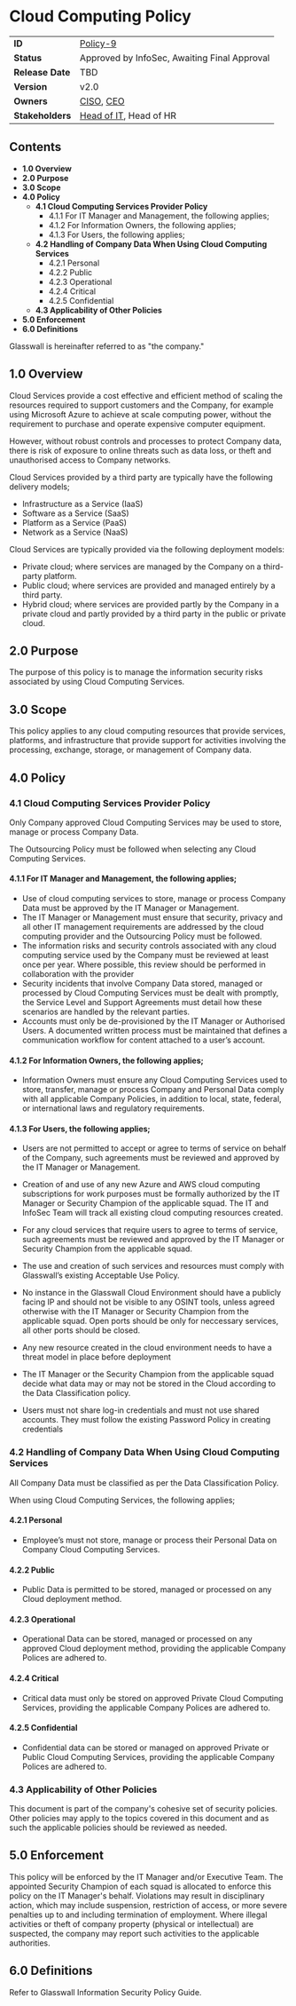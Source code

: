 ﻿# Cloud Computing Policy

|                  |            | 
|------------------|------------|
| **ID**           | [Policy-9](https://glasswall.atlassian.net/browse/POLICY-18) |
| **Status**       |Approved by InfoSec, Awaiting Final Approval        |
| **Release Date** | TBD        |
| **Version**      | v2.0       |
| **Owners**       | [CISO](https://glasswall.atlassian.net/browse/ROLE-38), [CEO](https://glasswall.atlassian.net/browse/ROLE-37)       |
| **Stakeholders** | [Head of IT](https://glasswall.atlassian.net/browse/ROLE-43), Head of HR|

## Contents

- **1.0 Overview**
- **2.0 Purpose**
- **3.0 Scope** 
- **4.0 Policy**
  - **4.1 Cloud Computing Services Provider Policy**
    - 4.1.1 For IT Manager and Management, the following applies;
    - 4.1.2 For Information Owners, the following applies;
    - 4.1.3 For Users, the following applies;
  - **4.2 Handling of Company Data When Using Cloud Computing Services**
    - 4.2.1 Personal
    - 4.2.2 Public
    - 4.2.3 Operational
    - 4.2.4 Critical
    - 4.2.5 Confidential
  - **4.3 Applicability of Other Policies**
- **5.0 Enforcement**
- **6.0 Definitions**
  
Glasswall is hereinafter referred to as "the company." 

## 1.0 Overview

Cloud Services provide a cost effective and efficient method of scaling the resources required to support customers and the Company, for example using Microsoft Azure to achieve at scale computing power, without the requirement to purchase and operate expensive computer equipment.

However, without robust controls and processes to protect Company data, there is risk of exposure to online threats such as data loss, or theft and unauthorised access to Company networks.

Cloud Services provided by a third party are typically have the following delivery models;
- Infrastructure as a Service	(IaaS)
- Software as a Service	        (SaaS)
- Platform as a Service	        (PaaS)
- Network as a Service	        (NaaS)

Cloud Services are typically provided via the following deployment models:
- Private cloud; where services are managed by the Company on a third-party platform.
- Public cloud; where services are provided and managed entirely by a third party.
- Hybrid cloud; where services are provided partly by the Company in a private cloud and partly provided by a third party in the public or private cloud.

## 2.0 Purpose 

The purpose of this policy is to manage the information security risks associated by using Cloud Computing Services.

## 3.0 Scope 

This policy applies to any cloud computing resources that provide services, platforms, and infrastructure that provide support for activities involving the processing, exchange, storage, or management of Company data. 

## 4.0 Policy 

### 4.1 Cloud Computing Services Provider Policy

Only Company approved Cloud Computing Services may be used to store, manage or process Company Data.

The Outsourcing Policy must be followed when selecting any Cloud Computing Services.

#### 4.1.1 For IT Manager and Management, the following applies;

- Use of cloud computing services to store, manage or process Company Data must be approved by the IT Manager or Management.
- The IT Manager or Management must ensure that security, privacy and all other IT management requirements are addressed by the cloud computing provider and the Outsourcing Policy must be followed.
- The information risks and security controls associated with any cloud computing service used by the Company must be reviewed at least once per year.  Where possible, this review should be performed in collaboration with the provider
- Security incidents that involve Company Data stored, managed or processed by Cloud Computing Services must be dealt with promptly, the Service Level and Support Agreements must detail how these scenarios are handled by the relevant parties.
- Accounts must only be de-provisioned by the IT Manager or Authorised Users.  A documented written process must be maintained that defines a communication workflow for content attached to a user’s account. 

#### 4.1.2 For Information Owners, the following applies;

- Information Owners must ensure any Cloud Computing Services used to store, transfer, manage or process Company and Personal Data comply with all applicable Company Policies, in addition to local, state, federal, or international laws and regulatory requirements.

#### 4.1.3 For Users, the following applies;

- Users are not permitted to accept or agree to terms of service on behalf of the Company, such agreements must be reviewed and approved   by the IT Manager or Management.

- Creation of and use of any new Azure and AWS cloud computing subscriptions
 for work purposes must be formally authorized by the IT Manager or Security Champion of the applicable squad. The IT and InfoSec Team
 will track all existing cloud computing resources created.

- For any cloud services that require users to agree to terms of service, such
  agreements must be reviewed and approved by the IT Manager or Security Champion from the applicable squad.

- The use and creation of such services and resources must comply with
  Glasswall’s existing Acceptable Use Policy.

- No instance in the Glasswall Cloud Environment should have a publicly facing IP
  and should not be visible to any OSINT tools, unless agreed otherwise with the
  IT Manager or Security Champion from the applicable squad. Open ports should be only for neccessary services, all other ports should be closed.

- Any new resource created in the cloud environment needs to have a threat model in place before deployment
  
- The IT Manager or the Security Champion from the applicable squad decide what data may or may not be stored in the Cloud according to the Data Classification policy.
  
- Users must not share log-in credentials and must not use shared accounts. They
  must follow the existing Password Policy in creating credentials


### 4.2 Handling of Company Data When Using Cloud Computing Services 

All Company Data must be classified as per the Data Classification Policy.

When using Cloud Computing Services, the following applies;

#### 4.2.1 Personal

- Employee’s must not store, manage or process their Personal Data on Company Cloud Computing Services. 

#### 4.2.2 Public 

- Public Data is permitted to be stored, managed or processed on any Cloud deployment method.

#### 4.2.3 Operational

- Operational Data can be stored, managed or processed on any approved Cloud deployment method, providing the applicable Company Polices are adhered to.

#### 4.2.4 Critical 

- Critical data must only be stored on approved Private Cloud Computing Services, providing the applicable Company Polices are adhered to.

#### 4.2.5 Confidential

- Confidential data can be stored or managed on approved Private or Public Cloud Computing Services, providing the applicable Company Polices are adhered to.

### 4.3 Applicability of Other Policies 

This document is part of the company's cohesive set of security policies.  Other policies may apply to the topics covered in this document and as such the applicable policies should be reviewed as needed.

## 5.0 Enforcement 

This policy will be enforced by the IT Manager and/or Executive Team. The appointed Security Champion of each squad is allocated to enforce this policy on the IT Manager's behalf. Violations may result in disciplinary action, which may include suspension, restriction of access, or more severe penalties up to and including termination of employment. Where illegal activities or theft of company property (physical or intellectual) are suspected, the company may report such activities to the applicable authorities.

## 6.0 Definitions 

Refer to Glasswall Information Security Policy Guide.
